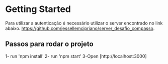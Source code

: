 # Getting Started 

Para utilizar a autenticação é necessário utilizar o server encontrado no link abaixo.
https://github.com/jessellemcipriano/server_desafio_compasso. 

## Passos para rodar o projeto
1- run 'npm install' 
2- run 'npm start'
3-Open [http://localhost:3000]
